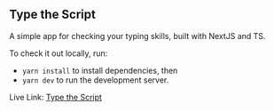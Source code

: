 ## Type the Script

A simple app for checking your typing skills, built with NextJS and TS.

To check it out locally, run:
- ```yarn install``` to install dependencies, then 
- ```yarn dev``` to run the development server.


Live Link: [Type the Script](https://type-the-script-6m27qnt6q-simidawalang.vercel.app)

